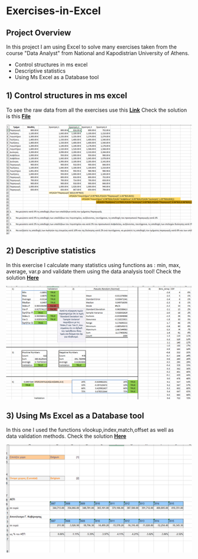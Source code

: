 # Exercises-in-Excel

## Project Overview
In this project I am using Excel to solve many exercises taken from the  
course "Data Analyst" from National and Kapodistrian University of Athens.  
- Control structures in ms excel
- Descriptive statistics
- Using Ms Excel as a Database tool

##  1) Control structures in ms excel
To see the raw data from all the exercises use this **[Link](https://github.com/DimKaisaris/Exercises-in-Excel/tree/main/raw%20files)**
Check the solution is this **[File](https://github.com/DimKaisaris/Exercises-in-Excel/blob/main/processed%20files/ex_1.xlsx)**

![shot1](images/shot1.png)

## 2) Descriptive statistics
In this exercise I calculate many statistics using functions as : min, max,  
average, var.p and validate them using the data analysis tool!
Check the solution **[Here](https://github.com/DimKaisaris/Exercises-in-Excel/blob/main/processed%20files/ex_2.xls)**

![sho2](images/shot2.png)

## 3) Using Ms Excel as a Database tool
In this one I used the functions vlookup,index,match,offset as well as  
data validation methods. Check the solution **[Here](https://github.com/DimKaisaris/Exercises-in-Excel/blob/main/processed%20files/ex_3.xlsx)**

![shot3](images/shot3.png)


